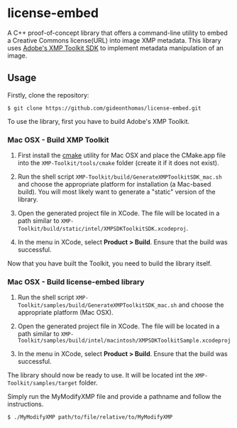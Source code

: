 license-embed
=============

A C++ proof-of-concept library that offers a command-line utility to embed a Creative Commons license(URL) into image XMP metadata. This library uses [Adobe's XMP Toolkit SDK](http://www.adobe.com/devnet/xmp.html) to implement metadata manipulation of an image.

## Usage
Firstly, clone the repository:
```
$ git clone https://github.com/gideonthomas/license-embed.git
```


To use the library, first you have to build Adobe's XMP Toolkit.

### Mac OSX - Build XMP Toolkit
1) First install the [cmake](http://www.cmake.org/download/) utility for Mac OSX and place the CMake.app file into the `XMP-Toolkit/tools/cmake` folder (create it if it does not exist).

2) Run the shell script `XMP-Toolkit/build/GenerateXMPToolkitSDK_mac.sh` and choose the appropriate platform for installation (a Mac-based build). You will most likely want to generate a "static" version of the library.

3) Open the generated project file in XCode. The file will be located in a path similar to `XMP-Toolkit/build/static/intel/XMPSDKToolkitSDK.xcodeproj`.

4) In the menu in XCode, select <b>Product > Build</b>. Ensure that the build was successful.


Now that you have built the Toolkit, you need to build the library itself.

### Mac OSX - Build license-embed library
1) Run the shell script `XMP-Toolkit/samples/build/GenerateXMPToolkitSDK_mac.sh` and choose the appropriate platform (Mac OSX).

2) Open the generated project file in XCode. The file will be located in a path similar to `XMP-Toolkit/samples/build/intel/macintosh/XMPSDKToolkitSample.xcodeproj`

3) In the menu in XCode, select <b>Product > Build</b>. Ensure that the build was successful.


The library should now be ready to use. It will be located int the `XMP-Toolkit/samples/target` folder.

Simply run the MyModifyXMP file and provide a pathname and follow the instructions.
```
$ ./MyModifyXMP path/to/file/relative/to/MyModifyXMP
```
